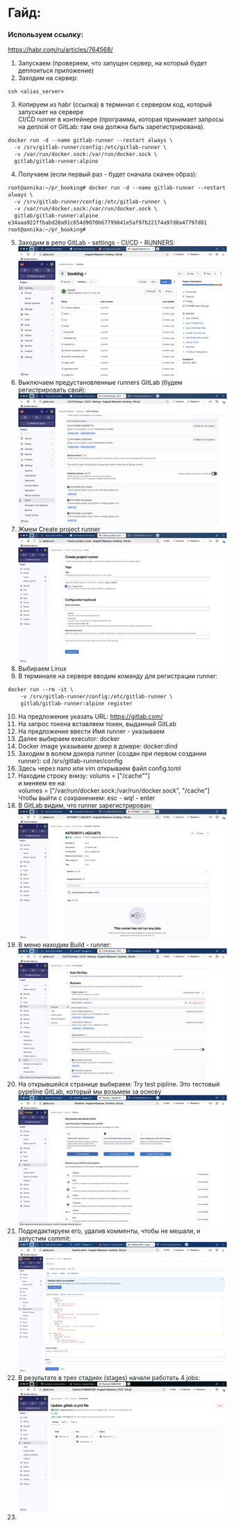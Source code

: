 # Гайд: 

### Используем ссылку: 
https://habr.com/ru/articles/764568/

1. Запускаем (проверяем, что запущен сервер, на который будет деплоиться приложение) 
2. Заходим на сервер:  
```commandline
ssh <alias_server>
```
3. Копируем из habr (ссылка) в терминал с сервером код, который запускает на сервере  
CI/CD runner в контейнере (программа, которая принимает запросы на деплой от GitLab: там она должна быть зарегистрирована). 
```commandline
docker run -d --name gitlab-runner --restart always \
  -v /srv/gitlab-runner/config:/etc/gitlab-runner \
  -v /var/run/docker.sock:/var/run/docker.sock \
  gitlab/gitlab-runner:alpine
```
4. Получаем (если первый раз - будет сначала скачен образ):
```commandline
root@annika:~/pr_booking# docker run -d --name gitlab-runner --restart always \
  -v /srv/gitlab-runner/config:/etc/gitlab-runner \
  -v /var/run/docker.sock:/var/run/docker.sock \
  gitlab/gitlab-runner:alpine
e34aaa922ffbabd20a91c654d9070b67799841e5af97b22174a97d0a47797d81
root@annika:~/pr_booking#
```
5. Заходим в репо GitLab - settings - CI/CD - RUNNERS:
![GitLab_repo.png](https://github.com/andrzejabramov/CI_CD/blob/master/images/GitLab_repo.png)  
6. Выключаем предустановленные runners  GitLab (будем регистрировать свой):  
![OffRunnersGitLab.png](https://github.com/andrzejabramov/CI_CD/blob/master/images/OffRunnersGitLab.png)  
7. Жмем Create project runner
![OffRunnersGitLab.png](https://github.com/andrzejabramov/CI_CD/blob/master/images/CreateRunner.png)
8. Выбираем Linux
9. В терминале на сервере вводим команду для регистрации runner:
```commandline
docker run --rm -it \
    -v /srv/gitlab-runner/config:/etc/gitlab-runner \
    gitlab/gitlab-runner:alpine register
```
10. На предложение указать URL: 
https://gitlab.com/
11. На запрос токена вставляем токен, выданный GitLab
12. На предложение ввести Имя runner - указываем  
13. Далее выбираем executor:
docker
14. Docker image указываем докер в докере:
 docker:dind
15. Заходим в волюм докера runner (создан при первом создании runner):
cd /srv/gitlab-runner/config  
16. Здесь через nano или vim открываем файл config.toml  
17. Находим строку внизу:
volums = ["/cache""]  
и меняем ее на:  
volumes = ["/var/run/docker.sock:/var/run/docker.sock", "/cache"]
Чтобы выйти с сохранением: esc - wq! - enter
18. В GitLab видим, что runner зарегистрирован:
![RunnerRegistered.png](https://github.com/andrzejabramov/CI_CD/blob/master/images/RunnerRegistered.png)  
19. В меню находим Build - runner:
![BuildRunners.png](https://github.com/andrzejabramov/CI_CD/blob/master/images/BuildPipeline.png)
20. На открывшейся странице выбираем: Try test pipline. Это тестовый pypeline GitLab, который мы возьмем за основу
![TestPipelineGitLab](https://github.com/andrzejabramov/CI_CD/blob/master/images/TestPipelineGitLab.png)
21. Подредактируем его, удалив комменты, чтобы не мешали, и запустим commit:
![RedactorPipeline.png](https://github.com/andrzejabramov/CI_CD/blob/master/images/RedactorPipeline.png)
22. В результате в трех стадиях (stages) начали работать 4 jobs:
![Stages_Jobs.png](https://github.com/andrzejabramov/CI_CD/blob/master/images/RunnerTest.png)
23. 
